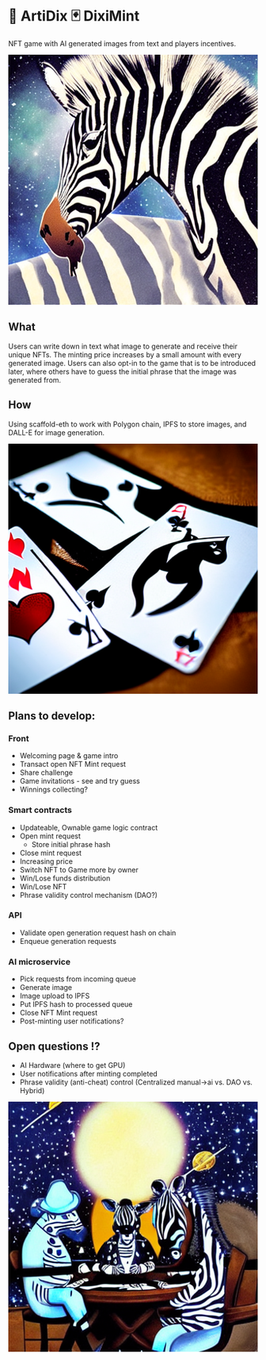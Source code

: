 # 🦓 ArtiDix 🃏 DixiMint

NFT game with AI generated images from text and players incentives.

![image](./packages/vite-app-ts/public/artidix/artidix_x33.png)

## What

Users can write down in text what image to generate and receive their unique NFTs. The minting price increases by a small amount with every generated image. Users can also opt-in to the game that is to be introduced later, where others have to guess the initial phrase that the image was generated from.

## How

Using scaffold-eth to work with Polygon chain, IPFS to store images, and DALL-E for image generation.

![image](<./packages/vite-app-ts/public/artidix/download%20(11).png>)

## Plans to develop:

### Front

- Welcoming page & game intro
- Transact open NFT Mint request
- Share challenge
- Game invitations - see and try guess
- Winnings collecting?

### Smart contracts

- Updateable, Ownable game logic contract
- Open mint request
  - Store initial phrase hash
- Close mint request
- Increasing price
- Switch NFT to Game more by owner
- Win/Lose funds distribution
- Win/Lose NFT
- Phrase validity control mechanism (DAO?)

### API

- Validate open generation request hash on chain
- Enqueue generation requests

### AI microservice

- Pick requests from incoming queue
- Generate image
- Image upload to IPFS
- Put IPFS hash to processed queue
- Close NFT Mint request
- Post-minting user notifications?

## Open questions !?

- AI Hardware (where to get GPU)
- User notifications after minting completed
- Phrase validity (anti-cheat) control (Centralized manual->ai vs. DAO vs. Hybrid)

![image](./packages/vite-app-ts/public/artidix/artidix_x54.png)
